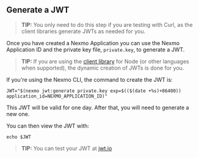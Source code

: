 ## Generate a JWT

> **TIP:** You only need to do this step if you are testing with Curl, as the client libraries generate JWTs as needed for you.

Once you have created a Nexmo Application you can use the Nexmo Application ID and the private key file, `private.key`, to generate a JWT.

> **TIP:** If you are using the [client library](/messages/code-snippets/client-library) for Node (or other languages when supported), the dynamic creation of JWTs is done for you.

If you're using the Nexmo CLI, the command to create the JWT is:

``` shell
JWT="$(nexmo jwt:generate private.key exp=$(($(date +%s)+86400)) application_id=NEXMO_APPLICATION_ID)"
```

This JWT will be valid for one day. After that, you will need to generate a new one.

You can then view the JWT with:

``` shell
echo $JWT
```

> **TIP:** You can test your JWT at [jwt.io](https://jwt.io)
